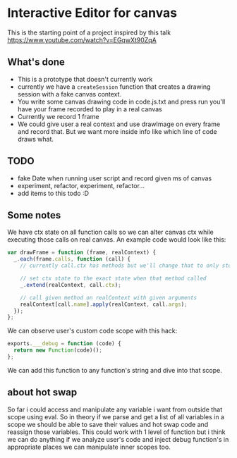 # Interactive Editor for canvas

This is the starting point of a project inspired by this talk https://www.youtube.com/watch?v=EGqwXt90ZqA

## What's done
- This is a prototype that doesn't currently work
- currently we have a `createSession` function that creates a drawing session with a fake canvas context.
- You write some canvas drawing code in code.js.txt and press run you'll have your frame recorded to play in a real canvas
- Currently we record 1 frame
- We could give user a real context and use drawImage on every frame and record that. But we want more inside info like which line of code draws what.

## TODO
- fake Date when running user script and record given ms of canvas
- experiment, refactor, experiment, refactor...
- add items to this todo :D

## Some notes

We have ctx state on all function calls so we can alter canvas ctx while executing those calls on real canvas. An example code would look like this:
```js
var drawFrame = function (frame, realContext) {
  _.each(frame.calls, function (call) {
    // currently call.ctx has methods but we'll change that to only store non-function fields

    // set ctx state to the exact state when that method called
    _.extend(realContext, call.ctx);

    // call given method on realContext with given arguments
    realContext[call.name].apply(realContext, call.args);
  });
};
```

We can observe user's custom code scope with this hack:
```js
exports.___debug = function (code) {
  return new Function(code)();
};
```
We can add this function to any function's string and dive into that scope.

## about hot swap
So far i could access and manipulate any variable i want from outside that scope using eval.
So in theory if we parse and get a list of all variables in a scope we should be able to save their values
and hot swap code and reassign those variables. This could work with 1 level of function but i think we
can do anything if we analyze user's code and inject debug function's in appropriate places we can manipulate inner scopes too.
